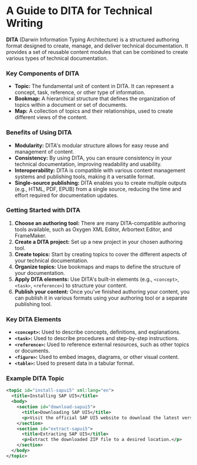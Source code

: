 # A Guide to DITA for Technical Writing

**DITA** (Darwin Information Typing Architecture) is a structured authoring format designed to create, manage, and deliver technical documentation. It provides a set of reusable content modules that can be combined to create various types of technical documentation.

### Key Components of DITA

* **Topic:** The fundamental unit of content in DITA. It can represent a concept, task, reference, or other type of information.
* **Bookmap:** A hierarchical structure that defines the organization of topics within a document or set of documents.
* **Map:** A collection of topics and their relationships, used to create different views of the content.

### Benefits of Using DITA

* **Modularity:** DITA's modular structure allows for easy reuse and management of content.
* **Consistency:** By using DITA, you can ensure consistency in your technical documentation, improving readability and usability.
* **Interoperability:** DITA is compatible with various content management systems and publishing tools, making it a versatile format.
* **Single-source publishing:** DITA enables you to create multiple outputs (e.g., HTML, PDF, EPUB) from a single source, reducing the time and effort required for documentation updates.

### Getting Started with DITA

1. **Choose an authoring tool:** There are many DITA-compatible authoring tools available, such as Oxygen XML Editor, Arbortext Editor, and FrameMaker.
2. **Create a DITA project:** Set up a new project in your chosen authoring tool.
3. **Create topics:** Start by creating topics to cover the different aspects of your technical documentation.
4. **Organize topics:** Use bookmaps and maps to define the structure of your documentation.
5. **Apply DITA elements:** Use DITA's built-in elements (e.g., `<concept>`, `<task>`, `<reference>`) to structure your content.
6. **Publish your content:** Once you've finished authoring your content, you can publish it in various formats using your authoring tool or a separate publishing tool.

### Key DITA Elements

* **`<concept>`:** Used to describe concepts, definitions, and explanations.
* **`<task>`:** Used to describe procedures and step-by-step instructions.
* **`<reference>`:** Used to reference external resources, such as other topics or documents.
* **`<figure>`:** Used to embed images, diagrams, or other visual content.
* **`<table>`:** Used to present data in a tabular format.

### Example DITA Topic

```xml
<topic id="install-sapui5" xml:lang="en">
  <title>Installing SAP UI5</title>
  <body>
    <section id="download-sapui5">
      <title>Downloading SAP UI5</title>
      <p>Visit the official SAP UI5 website to download the latest version.</p>
    </section>
    <section id="extract-sapui5">
      <title>Extracting SAP UI5</title>
      <p>Extract the downloaded ZIP file to a desired location.</p>
    </section>
  </body>
</topic>
```